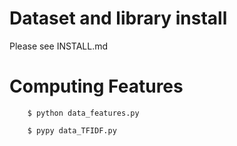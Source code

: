Dataset and library install
===========================

Please see INSTALL.md


Computing Features
==================


        $ python data_features.py

        $ pypy data_TFIDF.py
